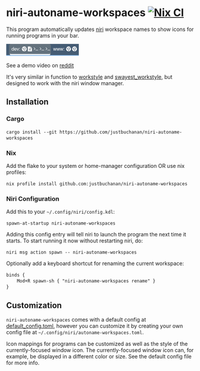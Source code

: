 # niri-autoname-workspaces [![Nix CI](https://github.com/justbuchanan/niri-autoname-workspaces/actions/workflows/nix.yml/badge.svg)](https://github.com/justbuchanan/niri-autoname-workspaces/actions/workflows/nix.yml)

This program automatically updates [niri](https://github.com/YaLTeR/niri) workspace names to show icons for running programs in your bar.

![screenshot](screenshot.png)

See a demo video on [reddit](https://www.reddit.com/r/unixporn/comments/1o7rzdl/oc_niri_addon_for_showing_window_icons_in_your_bar)

It's very similar in function to [workstyle](https://github.com/pierrechevalier83/workstyle/tree/main) and [swayest_workstyle](https://github.com/Lyr-7D1h/swayest_workstyle), but designed to work with the niri window manager.

## Installation

### Cargo

```
cargo install --git https://github.com/justbuchanan/niri-autoname-workspaces
```

### Nix

Add the flake to your system or home-manager configuration OR use nix profiles:

```
nix profile install github.com:justbuchanan/niri-autoname-workspaces
```

### Niri Configuration

Add this to your `~/.config/niri/config.kdl`:

```
spawn-at-startup niri-autoname-workspaces
```

Adding this config entry will tell niri to launch the program the next time it starts. To start running it now without restarting niri, do:

```
niri msg action spawn -- niri-autoname-workspaces
```

Optionally add a keyboard shortcut for renaming the current workspace:

```
binds {
    Mod+R spawn-sh { "niri-autoname-workspaces rename" }
}
```

## Customization

`niri-autoname-workspaces` comes with a default config at [default_config.toml](./default_config.toml), however you can customize it by creating your own config file at `~/.config/niri/autoname-workspaces.toml`.

Icon mappings for programs can be customized as well as the style of the currently-focused window icon. The currently-focused window icon can, for example, be displayed in a different color or size. See the default config file for more info.
